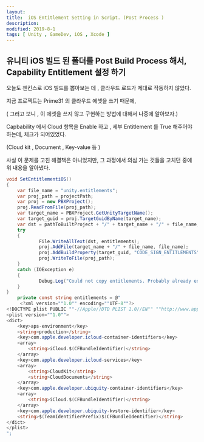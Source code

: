```yaml
---
layout:
title:  iOS Entitlement Setting in Script. (Post Process )
description: 
modified: 2019-8-1
tags: [ Unity , GameDev, iOS , Xcode ] 
---
```


## 유니티 iOS 빌드 된 폴더를 Post Build Process 해서, Capability Entitlement 설정 하기 

오늘도 젠킨스로 iOS 빌드를 뽑아보는 데 , 클라우드 로드가 제대로 작동하지 않았다. 

지금 프로젝트는 Prime31 의 클라우드 에셋을 쓰기 때문에, 

( 그러고 보니 , 이 에셋을 쓰지 않고 구현하는 방법에 대해서 나중에 알아보자.)

Capbability 에서 Cloud 항목을 Enable 하고 , 세부 Entitlement 를 True 해주어야 하는데, 체크가 되어있었다.

(Cloud kit , Document , Key-value 등 )

사실 이 문제를 고친 해결책은 아니었지만, 그 과정에서 의심 가는 것들을 고치던 중에 위 내용을 알아냈다. 

```csharp
void SetEntitlementiOS()
{
    var file_name = "unity.entitlements";
    var proj_path = projectPath;
    var proj = new PBXProject();
    proj.ReadFromFile(proj_path);
    var target_name = PBXProject.GetUnityTargetName();
    var target_guid = proj.TargetGuidByName(target_name);
    var dst = pathToBuiltProject + "/" + target_name + "/" + file_name;
    try
    {
            File.WriteAllText(dst, entitlements);
            proj.AddFile(target_name + "/" + file_name, file_name);
            proj.AddBuildProperty(target_guid, "CODE_SIGN_ENTITLEMENTS", target_name + "/" + file_name);
            proj.WriteToFile(proj_path);
    }
    catch (IOException e)
    {
            Debug.Log("Could not copy entitlements. Probably already exists. " + e);
    }
}
    private const string entitlements = @"
     <?xml version=""1.0"" encoding=""UTF-8""?>
<!DOCTYPE plist PUBLIC ""-//Apple//DTD PLIST 1.0//EN"" ""http://www.apple.com/DTDs/PropertyList-1.0.dtd"">
<plist version=""1.0"">
<dict>
	<key>aps-environment</key>
	<string>production</string>
	<key>com.apple.developer.icloud-container-identifiers</key>
	<array>
		<string>iCloud.$(CFBundleIdentifier)</string>
	</array>
	<key>com.apple.developer.icloud-services</key>
	<array>
		<string>CloudKit</string>
		<string>CloudDocuments</string>
	</array>
	<key>com.apple.developer.ubiquity-container-identifiers</key>
	<array>
		<string>iCloud.$(CFBundleIdentifier)</string>
	</array>
	<key>com.apple.developer.ubiquity-kvstore-identifier</key>
	<string>$(TeamIdentifierPrefix)$(CFBundleIdentifier)</string>
</dict>
</plist>
";

```